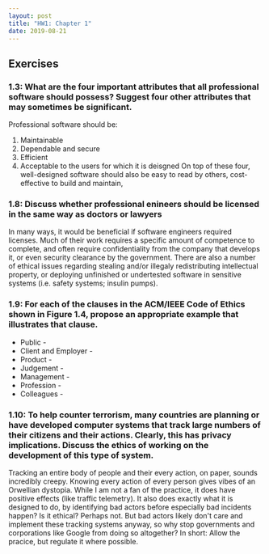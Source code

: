 ```yaml
---
layout: post
title: "HW1: Chapter 1"
date: 2019-08-21
---
```


## Exercises

### 1.3: What are the four important attributes that all professional software should possess? Suggest four other attributes that may sometimes be significant.
Professional software should be:
1. Maintainable
2. Dependable and secure
3. Efficient
4. Acceptable to the users for which it is deisgned
On top of these four, well-designed software should also be easy to read by others, cost-effective to build and maintain,

### 1.8: Discuss whether professional enineers should be licensed in the same way as doctors or lawyers
In many ways, it would be beneficial if software engineers required licenses. Much of their work requires a specific amount of competence to complete, and often require confidentiality from the company that develops it, or even security clearance by the government.  There are also a number of ethical issues regarding stealing and/or illegaly redistributing intellectual property, or deploying unfinished or undertested software in sensitive systems (i.e. safety systems; insulin pumps).

    
### 1.9: For each of the clauses in the ACM/IEEE Code of Ethics shown in Figure 1.4, propose an appropriate example that illustrates that clause.
* Public - 
* Client and Employer - 
* Product - 
* Judgement - 
* Management - 
* Profession - 
* Colleagues - 
      
### 1.10: To help counter terrorism, many countries are planning or have developed computer systems that track large numbers of their citizens and their actions. Clearly, this has privacy implications. Discuss the ethics of working on the development of this type of system.
Tracking an entire body of people and their every action, on paper, sounds incredibly creepy.  Knowing every action of every person gives vibes of an Orwellian dystopia.  While I am not a fan of the practice, it does have positive effects (like traffic telemetry). It also does exactly what it is designed to do, by identifying bad actors before especially bad incidents happen? Is it ethical? Perhaps not.  But bad actors likely don't care and implement these tracking systems anyway, so why stop governments and corporations like Google from doing so altogether?  In short: Allow the pracice, but regulate it where possible.
